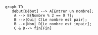     graph TD
       debut[Début] --> A[Entrer un nombre];
        A --> B{Nombre % 2 == 0 ?};
        B -->|Oui| C[Le nombre est pair];
        B -->|Non| D[Le nombre est impair];
        C & D--> fin[Fin]

    


   
